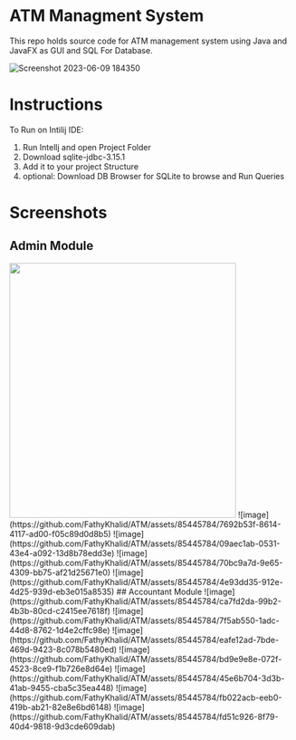 # ATM Managment System
This repo holds source code for ATM management system using Java and JavaFX as GUI and SQL For Database.

![Screenshot 2023-06-09 184350](https://github.com/FathyKhalid/ATM/assets/85445784/e707f6dc-90b7-4826-8a62-42ce70bfe328)
# Instructions
To Run on Intilij IDE:
1. Run Intellj and open Project Folder 
2. Download sqlite-jdbc-3.15.1
3. Add it to your project Structure
4. optional: Download DB Browser for SQLite to browse and Run Queries
# Screenshots
## Admin Module
<img src="https://github.com/FathyKhalid/ATM/assets/85445784/7692b53f-8614-4117-ad00-f05c89d0d8b5"  width="400" height="450" >
![image](https://github.com/FathyKhalid/ATM/assets/85445784/7692b53f-8614-4117-ad00-f05c89d0d8b5)
![image](https://github.com/FathyKhalid/ATM/assets/85445784/09aec1ab-0531-43e4-a092-13d8b78edd3e)
![image](https://github.com/FathyKhalid/ATM/assets/85445784/70bc9a7d-9e65-4309-bb75-af21d25671e0)
![image](https://github.com/FathyKhalid/ATM/assets/85445784/4e93dd35-912e-4d25-939d-eb3e015a8535)
## Accountant Module
![image](https://github.com/FathyKhalid/ATM/assets/85445784/ca7fd2da-99b2-4b3b-80cd-c2415ee7618f)
![image](https://github.com/FathyKhalid/ATM/assets/85445784/7f5ab550-1adc-44d8-8762-1d4e2cffc98e)
![image](https://github.com/FathyKhalid/ATM/assets/85445784/eafe12ad-7bde-469d-9423-8c078b5480ed)
![image](https://github.com/FathyKhalid/ATM/assets/85445784/bd9e9e8e-072f-4523-8ce9-f1b726e8d64e)
![image](https://github.com/FathyKhalid/ATM/assets/85445784/45e6b704-3d3b-41ab-9455-cba5c35ea448)
![image](https://github.com/FathyKhalid/ATM/assets/85445784/fb022acb-eeb0-419b-ab21-82e8e6bd6148)
![image](https://github.com/FathyKhalid/ATM/assets/85445784/fd51c926-8f79-40d4-9818-9d3cde609dab)
